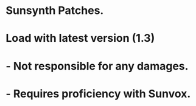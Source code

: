 # Sunsynth Patches. 
# Load with latest version (1.3)
# - Not responsible for any damages.
# - Requires proficiency with Sunvox. 
